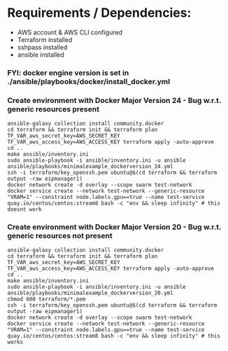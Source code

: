 # Requirements / Dependencies:

- AWS account & AWS CLI configured
- Terraform installed
- sshpass installed
- ansible installed


### FYI: docker engine version is set in ./ansible/playbooks/docker/install_docker.yml

### Create environment with Docker Major Version 24 - Bug w.r.t. generic resources present
```
ansible-galaxy collection install community.docker
cd terraform && terraform init && terraform plan
TF_VAR_aws_secret_key=AWS_SECRET_KEY TF_VAR_aws_access_key=AWS_ACCESS_KEY terraform apply -auto-approve
cd ..
make ansible/inventory.ini
sudo ansible-playbook -i ansible/inventory.ini -u ansible ansible/playbooks/minimalexample_dockerversion_24.yml
ssh -i terraform/key_openssh.pem ubuntu@$(cd terraform && terraform output -raw eipmanager1)
docker network create -d overlay --scope swarm test-network
docker service create --network test-network --generic-resource "VRAM=1" --constraint node.labels.gpu==true --name test-service quay.io/centos/centos:stream8 bash -c "env && sleep infinity" # this doesnt work
```

### Create environment with Docker Major Version 20 - Bug w.r.t. generic resources not present
```
ansible-galaxy collection install community.docker
cd terraform && terraform init && terraform plan
TF_VAR_aws_secret_key=AWS_SECRET_KEY TF_VAR_aws_access_key=AWS_ACCESS_KEY terraform apply -auto-approve
cd ..
make ansible/inventory.ini
sudo ansible-playbook -i ansible/inventory.ini -u ansible ansible/playbooks/minimalexample_dockerversion_20.yml
chmod 600 terraform/*.pem
ssh -i terraform/key_openssh.pem ubuntu@$(cd terraform && terraform output -raw eipmanager1)
docker network create -d overlay --scope swarm test-network
docker service create --network test-network --generic-resource "VRAM=1" --constraint node.labels.gpu==true --name test-service quay.io/centos/centos:stream8 bash -c "env && sleep infinity" # this works
```
